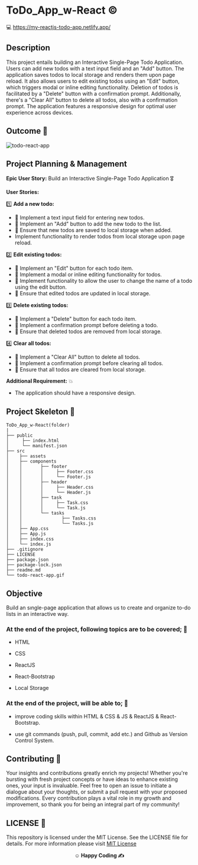 # ToDo_App_w-React ©️

💻 https://my-reactjs-todo-app.netlify.app/

## Description

This project entails building an Interactive Single-Page Todo Application. Users can add new todos with a text input field and an "Add" button. The application saves todos to local storage and renders them upon page reload. It also allows users to edit existing todos using an "Edit" button, which triggers modal or inline editing functionality. Deletion of todos is facilitated by a "Delete" button with a confirmation prompt. Additionally, there's a "Clear All" button to delete all todos, also with a confirmation prompt. The application features a responsive design for optimal user experience across devices.

## Outcome 🎦

![todo-react-app](https://github.com/omrfrkcpr/ToDo_App_w-React/assets/77440899/f5ea89b9-eea2-482e-a55a-43811f186bce)

## Project Planning & Management

**Epic User Story:** Build an Interactive Single-Page Todo Application 🎖️

**User Stories:**

1️⃣ **Add a new todo:**

- 🥇 Implement a text input field for entering new todos.
- 🥈 Implement an "Add" button to add the new todo to the list.
- 🥉 Ensure that new todos are saved to local storage when added.
- Implement functionality to render todos from local storage upon page reload.

2️⃣ **Edit existing todos:**

- 🥇 Implement an "Edit" button for each todo item.
- 🥈 Implement a modal or inline editing functionality for todos.
- 🥉 Implement functionality to allow the user to change the name of a todo using the edit button.
- 🥉 Ensure that edited todos are updated in local storage.

3️⃣ **Delete existing todos:**

- 🥇 Implement a "Delete" button for each todo item.
- 🥈 Implement a confirmation prompt before deleting a todo.
- 🥉 Ensure that deleted todos are removed from local storage.

4️⃣ **Clear all todos:**

- 🥇 Implement a "Clear All" button to delete all todos.
- 🥈 Implement a confirmation prompt before clearing all todos.
- 🥉 Ensure that all todos are cleared from local storage.

**Additional Requirement:** 💥

- The application should have a responsive design.

## Project Skeleton 🩻

```
ToDo_App_w-React(folder)
|
├── public
│     ├── index.html
│     └── manifest.json
├── src
│    ├── assets
│    ├── components
│    │       ├── footer
│    │       │     ├── Footer.css
│    │       │     └── Footer.js
│    │       ├── header
│    │       │     ├── Header.css
│    │       │     └── Header.js
│    │       ├── task
│    │       │     ├── Task.css
│    │       │     └── Task.js
│    │       └── tasks
│    │               ├── Tasks.css
│    │               └── Tasks.js
│    ├── App.css
│    ├── App.js
│    ├── index.css
│    └── index.js
├── .gitignore
├── LICENSE
├── package.json
├── package-lock.json
├── readme.md
└── todo-react-app.gif
```

## Objective

Build an sıngle-page application that allows us to create and organize to-do lists in an interactive way.

### At the end of the project, following topics are to be covered; 🎯

- HTML

- CSS

- ReactJS

- React-Bootstrap

- Local Storage

### At the end of the project, will be able to; 💪

- improve coding skills within HTML & CSS & JS & ReactJS & React-Bootstrap.

- use git commands (push, pull, commit, add etc.) and Github as Version Control System.

## Contributing 🤝

Your insights and contributions greatly enrich my projects! Whether you're bursting with fresh project concepts or have ideas to enhance existing ones, your input is invaluable. Feel free to open an issue to initiate a dialogue about your thoughts, or submit a pull request with your proposed modifications. Every contribution plays a vital role in my growth and improvement, so thank you for being an integral part of my community!

## LICENSE 🪪

This repository is licensed under the MIT License. See the LICENSE file for details. For more information please visit [MIT License](https://tlo.mit.edu/understand-ip/exploring-mit-open-source-license-comprehensive-guide)

**<p align="center">&#9786; Happy Coding &#9997;</p>**
